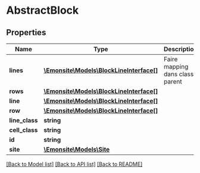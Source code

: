 # AbstractBlock

## Properties
Name | Type | Description | Notes
------------ | ------------- | ------------- | -------------
**lines** | [**\Emonsite\Models\BlockLineInterface[]**](BlockLineInterface.md) | Faire mapping dans classe parent | [optional] 
**rows** | [**\Emonsite\Models\BlockLineInterface[]**](BlockLineInterface.md) |  | [optional] 
**line** | [**\Emonsite\Models\BlockLineInterface[]**](BlockLineInterface.md) |  | [optional] 
**row** | [**\Emonsite\Models\BlockLineInterface[]**](BlockLineInterface.md) |  | [optional] 
**line_class** | **string** |  | [optional] 
**cell_class** | **string** |  | [optional] 
**id** | **string** |  | [optional] 
**site** | [**\Emonsite\Models\Site**](Site.md) |  | [optional] 

[[Back to Model list]](../../README.md#documentation-for-models) [[Back to API list]](../../README.md#documentation-for-api-endpoints) [[Back to README]](../../README.md)

